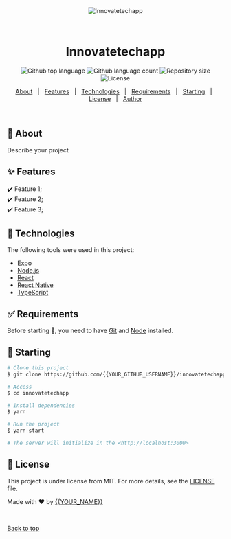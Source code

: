 <div align="center" id="top"> 
  <img src="./.github/app.gif" alt="Innovatetechapp" />

  &#xa0;

  <!-- <a href="https://innovatetechapp.netlify.app">Demo</a> -->
</div>

<h1 align="center">Innovatetechapp</h1>

<p align="center">
  <img alt="Github top language" src="https://img.shields.io/github/languages/top/{{YOUR_GITHUB_USERNAME}}/innovatetechapp?color=56BEB8">

  <img alt="Github language count" src="https://img.shields.io/github/languages/count/{{YOUR_GITHUB_USERNAME}}/innovatetechapp?color=56BEB8">

  <img alt="Repository size" src="https://img.shields.io/github/repo-size/{{YOUR_GITHUB_USERNAME}}/innovatetechapp?color=56BEB8">

  <img alt="License" src="https://img.shields.io/github/license/{{YOUR_GITHUB_USERNAME}}/innovatetechapp?color=56BEB8">

  <!-- <img alt="Github issues" src="https://img.shields.io/github/issues/{{YOUR_GITHUB_USERNAME}}/innovatetechapp?color=56BEB8" /> -->

  <!-- <img alt="Github forks" src="https://img.shields.io/github/forks/{{YOUR_GITHUB_USERNAME}}/innovatetechapp?color=56BEB8" /> -->

  <!-- <img alt="Github stars" src="https://img.shields.io/github/stars/{{YOUR_GITHUB_USERNAME}}/innovatetechapp?color=56BEB8" /> -->
</p>

<!-- Status -->

<!-- <h4 align="center"> 
	🚧  Innovatetechapp 🚀 Under construction...  🚧
</h4> 

<hr> -->

<p align="center">
  <a href="#dart-about">About</a> &#xa0; | &#xa0; 
  <a href="#sparkles-features">Features</a> &#xa0; | &#xa0;
  <a href="#rocket-technologies">Technologies</a> &#xa0; | &#xa0;
  <a href="#white_check_mark-requirements">Requirements</a> &#xa0; | &#xa0;
  <a href="#checkered_flag-starting">Starting</a> &#xa0; | &#xa0;
  <a href="#memo-license">License</a> &#xa0; | &#xa0;
  <a href="https://github.com/{{YOUR_GITHUB_USERNAME}}" target="_blank">Author</a>
</p>

<br>

## :dart: About ##

Describe your project

## :sparkles: Features ##

:heavy_check_mark: Feature 1;\
:heavy_check_mark: Feature 2;\
:heavy_check_mark: Feature 3;

## :rocket: Technologies ##

The following tools were used in this project:

- [Expo](https://expo.io/)
- [Node.js](https://nodejs.org/en/)
- [React](https://pt-br.reactjs.org/)
- [React Native](https://reactnative.dev/)
- [TypeScript](https://www.typescriptlang.org/)

## :white_check_mark: Requirements ##

Before starting :checkered_flag:, you need to have [Git](https://git-scm.com) and [Node](https://nodejs.org/en/) installed.

## :checkered_flag: Starting ##

```bash
# Clone this project
$ git clone https://github.com/{{YOUR_GITHUB_USERNAME}}/innovatetechapp

# Access
$ cd innovatetechapp

# Install dependencies
$ yarn

# Run the project
$ yarn start

# The server will initialize in the <http://localhost:3000>
```

## :memo: License ##

This project is under license from MIT. For more details, see the [LICENSE](LICENSE.md) file.


Made with :heart: by <a href="https://github.com/{{YOUR_GITHUB_USERNAME}}" target="_blank">{{YOUR_NAME}}</a>

&#xa0;

<a href="#top">Back to top</a>
